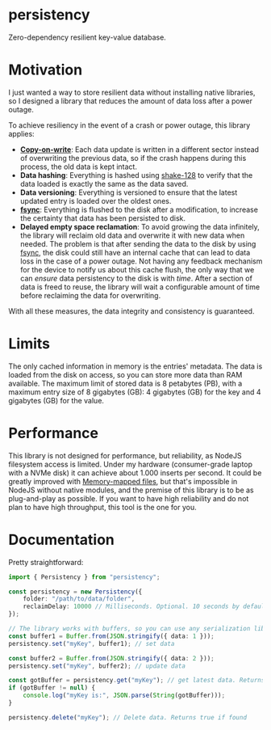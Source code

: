 # persistency
Zero-dependency resilient key-value database.

# Motivation
I just wanted a way to store resilient data without installing native libraries, so I designed a library that reduces the amount of data loss after a power outage.

To achieve resiliency in the event of a crash or power outage, this library applies:
- **[Copy-on-write](https://en.wikipedia.org/wiki/Copy-on-write)**: Each data update is written in a different sector instead of overwriting the previous data, so if the crash happens during this process, the old data is kept intact.
- **Data hashing**: Everything is hashed using [shake-128](https://en.wikipedia.org/wiki/SHA-3) to verify that the data loaded is exactly the same as the data saved.
- **Data versioning**: Everything is versioned to ensure that the latest updated entry is loaded over the oldest ones.
- **[fsync](https://man7.org/linux/man-pages/man2/fsync.2.html)**: Everything is flushed to the disk after a modification, to increase the certainty that data has been persisted to disk.
- **Delayed empty space reclamation**: To avoid growing the data infinitely, the library will reclaim old data and overwrite it with new data when needed. The problem is that after sending the data to the disk by using [fsync](https://man7.org/linux/man-pages/man2/fsync.2.html), the disk could still have an internal cache that can lead to data loss in the case of a power outage. Not having any feedback mechanism for the device to notify us about this cache flush, the only way that we can *ensure* data persistency to the disk is with *time*. After a section of data is freed to reuse, the library will wait a configurable amount of time before reclaiming the data for overwriting.

With all these measures, the data integrity and consistency is guaranteed.

# Limits

The only cached information in memory is the entries' metadata. The data is loaded from the disk on access, so you can store more data than RAM available. The maximum limit of stored data is 8 petabytes (PB), with a maximum entry size of 8 gigabytes (GB): 4 gigabytes (GB) for the key and 4 gigabytes (GB) for the value.

# Performance

This library is not designed for performance, but reliability, as NodeJS filesystem access is limited. Under my hardware (consumer-grade laptop with a NVMe disk) it can achieve about 1.000 inserts per second. It could be greatly improved with [Memory-mapped files](https://en.wikipedia.org/wiki/Memory-mapped_file), but that's impossible in NodeJS without native modules, and the premise of this library is to be as plug-and-play as possible. If you want to have high reliability and do not plan to have high throughput, this tool is the one for you.

# Documentation
Pretty straightforward:
```typescript
import { Persistency } from "persistency";

const persistency = new Persistency({
    folder: "/path/to/data/folder",
    reclaimDelay: 10000 // Milliseconds. Optional. 10 seconds by default. Set to 0 or negative to directly delete old entries without any waiting
});

// The library works with buffers, so you can use any serialization library, like pacopack
const buffer1 = Buffer.from(JSON.stringify({ data: 1 }));
persistency.set("myKey", buffer1); // set data

const buffer2 = Buffer.from(JSON.stringify({ data: 2 }));
persistency.set("myKey", buffer2); // update data

const gotBuffer = persistency.get("myKey"); // get latest data. Returns null if no data is found
if (gotBuffer != null) {
    console.log("myKey is:", JSON.parse(String(gotBuffer)));
}

persistency.delete("myKey"); // Delete data. Returns true if found
```